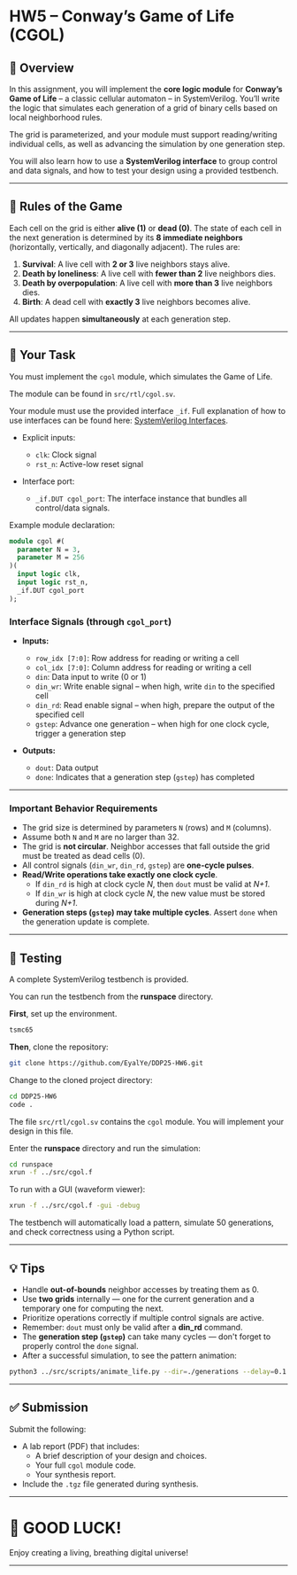 # HW5 – Conway’s Game of Life (CGOL)

## 🧠 Overview

In this assignment, you will implement the **core logic module** for **Conway’s Game of Life** – a classic cellular automaton – in SystemVerilog. You’ll write the logic that simulates each generation of a grid of binary cells based on local neighborhood rules.

The grid is parameterized, and your module must support reading/writing individual cells, as well as advancing the simulation by one generation step.

You will also learn how to use a **SystemVerilog interface** to group control and data signals, and how to test your design using a provided testbench.

---

## 📏 Rules of the Game

Each cell on the grid is either **alive (1)** or **dead (0)**. The state of each cell in the next generation is determined by its **8 immediate neighbors** (horizontally, vertically, and diagonally adjacent). The rules are:

1. **Survival**: A live cell with **2 or 3** live neighbors stays alive.
2. **Death by loneliness**: A live cell with **fewer than 2** live neighbors dies.
3. **Death by overpopulation**: A live cell with **more than 3** live neighbors dies.
4. **Birth**: A dead cell with **exactly 3** live neighbors becomes alive.

All updates happen **simultaneously** at each generation step.

---

## 🧩 Your Task

You must implement the `cgol` module, which simulates the Game of Life.

The module can be found in `src/rtl/cgol.sv`.

Your module must use the provided interface `_if`. Full explanation of how to use interfaces can be found here: [SystemVerilog Interfaces](./docs/Quick_Reference_Interface.md).

- Explicit inputs:
  - `clk`: Clock signal
  - `rst_n`: Active-low reset signal

- Interface port:
  - `_if.DUT cgol_port`: The interface instance that bundles all control/data signals.

Example module declaration:

```systemverilog
module cgol #(
  parameter N = 3,
  parameter M = 256
)(
  input logic clk,
  input logic rst_n,
  _if.DUT cgol_port
);
```

### Interface Signals (through `cgol_port`)

- **Inputs:**
  - `row_idx [7:0]`: Row address for reading or writing a cell
  - `col_idx [7:0]`: Column address for reading or writing a cell
  - `din`: Data input to write (0 or 1)
  - `din_wr`: Write enable signal – when high, write `din` to the specified cell
  - `din_rd`: Read enable signal – when high, prepare the output of the specified cell
  - `gstep`: Advance one generation – when high for one clock cycle, trigger a generation step

- **Outputs:**
  - `dout`: Data output
  - `done`: Indicates that a generation step (`gstep`) has completed

---

### Important Behavior Requirements

- The grid size is determined by parameters `N` (rows) and `M` (columns).
- Assume both `N` and `M` are no larger than 32.
- The grid is **not circular**. Neighbor accesses that fall outside the grid must be treated as dead cells (0).
- All control signals (`din_wr`, `din_rd`, `gstep`) are **one-cycle pulses**.
- **Read/Write operations take exactly one clock cycle**.
  - If `din_rd` is high at clock cycle *N*, then `dout` must be valid at *N+1*.
  - If `din_wr` is high at clock cycle *N*, the new value must be stored during *N+1*.
- **Generation steps (`gstep`) may take multiple cycles**. Assert `done` when the generation update is complete.

---

## 🧪 Testing

A complete SystemVerilog testbench is provided.

You can run the testbench from the **runspace** directory.

**First**, set up the environment.

```bash
tsmc65
```

**Then**, clone the repository:

```bash
git clone https://github.com/EyalYe/DDP25-HW6.git
```

Change to the cloned project directory:

```bash
cd DDP25-HW6
code .
```
The file `src/rtl/cgol.sv` contains the `cgol` module. You will implement your design in this file.

Enter the **runspace** directory and run the simulation:

```bash
cd runspace
xrun -f ../src/cgol.f
```

To run with a GUI (waveform viewer):

```bash
xrun -f ../src/cgol.f -gui -debug
```

The testbench will automatically load a pattern, simulate 50 generations, and check correctness using a Python script.

---

## 💡 Tips

- Handle **out-of-bounds** neighbor accesses by treating them as 0.
- Use **two grids** internally — one for the current generation and a temporary one for computing the next.
- Prioritize operations correctly if multiple control signals are active.
- Remember: `dout` must only be valid after a **din_rd** command.
- The **generation step (`gstep`)** can take many cycles — don't forget to properly control the `done` signal.
- After a successful simulation, to see the pattern animation:

```bash
python3 ../src/scripts/animate_life.py --dir=./generations --delay=0.1
```

---

## ✅ Submission

Submit the following:

- A lab report (PDF) that includes:
  - A brief description of your design and choices.
  - Your full `cgol` module code.
  - Your synthesis report.
- Include the `.tgz` file generated during synthesis.

---

# 🚀 GOOD LUCK!  
Enjoy creating a living, breathing digital universe!

---
